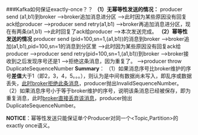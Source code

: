 ###Kafka如何保证exactly-once？？
**（1）无幂等性发送的情况：**
producer send (a1,b1)到broker 
-->broker追加消息进分区
-->此时因为某些原因没有回复ack给producer
-->producer send retry(a1,b1)
-->broker再追加消息进分区，现在有两条(a1,b1)
-->此时回复了ack给producer
-->本次发送完成。
**（2）幂等性发送的情况**
producer send (pid=100,sn=1,(a1,b1))的消息到broker
-->broker追加(a1,b1),pid=100,sn=1的消息到分区里
-->此时因为某些原因没有回复ack给producer
-->producer send retry(pid=100,sn=1,(a1,b1))到broker
-->broker接收到之后发现序号还是1
-->拒绝这条消息，因为重复了。
-->producer throw DuplicateSequenceNumber
**Summary**： 
（1）如果消息序号比broker维护的序号**差值**大于1（即2，3，4，5。。。），则认为是中间有数据尚未写入，即乱序或数据丢失，<u>此时broker拒绝此条消息</u>，producer抛出InvalidSequenceNumber。
（2）如果消息序号小于等于broker维护的序号，说明该条消息已经被保存，即为重复消息，此时<u>broker直接丢弃该消息</u>，producer抛出DuplicateSequenceNumber。

**NOTICE**：幂等性发送只能保证单个Producer对同一个<Topic,Partition>的exactly once语义。
